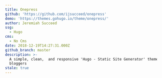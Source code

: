 ```yaml
---
title: Onepress
github: 'https://github.com/ijsucceed/onepress'
demo: 'https://themes.gohugo.io/theme/onepress/'
author: Jeremiah Succeed
ssg:
  - Hugo
cms:
  - No Cms
date: 2018-12-19T14:27:31.000Z
github_branch: master
description: >-
  A simple, clean,  and responsive 'Hugo - Static Site Generator' theme for
  bloggers
stale: true
---
```

